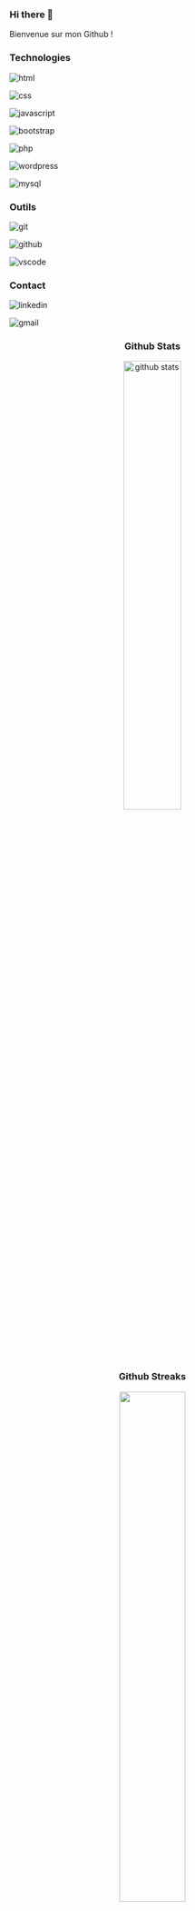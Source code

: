 ### Hi there 👋
Bienvenue sur mon Github ! 

### Technologies
    
![html](https://img.shields.io/badge/Html-000000?style=for-the-badge&logo=Html&logoColor=green)

![css](https://img.shields.io/badge/Css-000000?style=for-the-badge&logo=Css&logoColor=blue)
 
![javascript](https://img.shields.io/badge/Javascript-000000?style=for-the-badge&logo=Javascript&logoColor=yellow)

![bootstrap](https://img.shields.io/badge/Bootstrap-000000?style=for-the-badge&logo=Bootstrap&logoColor=purple)

![php](https://img.shields.io/badge/Php-000000?style=for-the-badge&logo=Php&logoColor=blue)

![wordpress](https://img.shields.io/badge/Wordpress-000000?style=for-the-badge&logo=Wordpress&logoColor=blue)

![mysql](https://img.shields.io/badge/Mysql-000000?style=for-the-badge&logo=Mysql&logoColor=blue)



 
### Outils
![git](https://img.shields.io/badge/Git-000000?style=for-the-badge&logo=Git&logoColor=red)
 
![github](https://img.shields.io/badge/GitHub-000000?style=for-the-badge&logo=GitHub&logoColor=white)

![vscode](https://img.shields.io/badge/Vscode-000000?style=for-the-badge&logo=Vscode&logoColor=blue)

### Contact
![linkedin](https://img.shields.io/badge/Linkedin-000000?style=for-the-badge&logo=Linkedin&logoColor=blue)

![gmail](https://img.shields.io/badge/Gmail-000000?style=for-the-badge&logo=Gmail&logoColor=red)


<div align="center">
    
### Github Stats
<img src="https://github-readme-stats.vercel.app/api?username=StephanieMenard&show_icons=true&theme=dark" alt="github stats" width="45%"/>

### Github Streaks
<img src="https://github-readme-streak-stats.herokuapp.com/?user=StephanieMenard&theme=dark" width="48%">

### Top Languages
 ![Top Langs](https://github-readme-stats.vercel.app/api/top-langs/?username=StephanieMenard&theme=dark&layout=compact)
 
</div>

<!--
**StephanieMenard/StephanieMenard** is a ✨ _special_ ✨ repository because its `README.md` (this file) appears on your GitHub profile.

Here are some ideas to get you started:

- 🔭 I’m currently working on ...
- 🌱 I’m currently learning ...
- 👯 I’m looking to collaborate on ...
- 🤔 I’m looking for help with ...
- 💬 Ask me about ...
- 📫 How to reach me: ...
- 😄 Pronouns: ...
- ⚡ Fun fact: ...
-->

